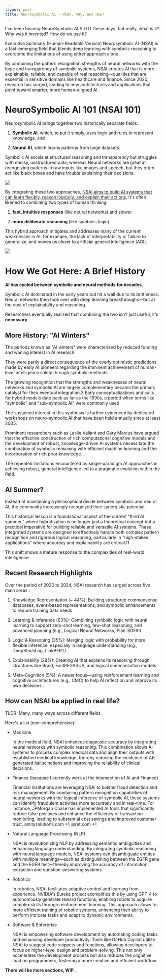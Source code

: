 ```yaml
---
layout: post
title: NeuroSymbolic AI - What, WHy, and How?
---
```

I've been hearing NeuroSymbolic AI A LOT these days, but really, what is it? Why was it invented? How do we use it?

Executive Summary (Human-Readable Version)
Neurosymbolic AI (NSAI) is a fast-emerging field that blends deep learning with symbolic reasoning to overcome the limitations of using either approach alone. 


By combining the pattern recognition strengths of neural networks with the logic and transparency of symbolic systems, NSAI creates AI that is more explainable, reliable, and capable of real reasoning—qualities that are essential in sensitive domains like healthcare and finance. Since 2020, research has surged, leading to new architectures and applications that point toward smarter, more human-aligned AI.

# NeuroSymbolic AI 101 (NSAI 101) 
Neurosymbolic AI brings together two historically separate fields: 

1. **Symbolic AI**, which, to put it simply, uses logic and rules to represent knowledge, and 

2. **Neural AI**, which learns patterns from large datasets. 

Symbolic AI excels at structured reasoning and transparency but struggles with messy, unstructured data; whereas Neural networks are great at recognizing patterns in raw inputs like images and speech, but they often act like black boxes and have trouble explaining their decisions.

![](post-images/AG-NSAI-Graphic.png)


By integrating these two approaches, [NSAI aims to build AI systems that can learn flexibly, reason logically, and explain their actions](https://allegrograph.com/what-is-neuro-symbolic-ai/). It's often likened to combining two types of human thinking

1. **fast, intuitive responses** (like neural networks) and slower

2. **more deliberate reasoning** (like symbolic logic). 

This hybrid approach mitigates and addresses many of the current weaknesses in AI, for example, the lack of interpretability or failure to generalize, and moves us closer to artificial general intelligence (AGI).

![](post-images/NSAI-Paper-Graphic-2.png)

# How We Got Here: A Brief History
**AI has cycled between symbolic and neural methods for decades.**

Symbolic AI dominated in the early years but hit a wall due to its brittleness. Neural networks then took over with deep learning breakthroughs—but at the cost of explainability and reasoning.

Researchers eventually realized that combining the two isn't just useful, it's **necessary**.

## More History: "AI Winters"
The periods known as "AI winters"  were characterized by reduced funding and waning interest in AI research

They  were partly a direct consequence of the overly optimistic predictions made by early AI pioneers regarding the imminent achievement of human-level intelligence solely through symbolic methods.

The growing recognition that the strengths and weaknesses of neural networks and symbolic AI are largely complementary became the primary catalyst for their eventual integration.3 Early conceptualizations and calls for hybrid models date back as far as the 1990s, a period when terms like "symbolic" and "sub-symbolic AI" were commonly used.

The sustained interest in this synthesis is further evidenced by dedicated workshops on neuro-symbolic AI that have been held annually since at least 2005.


Prominent researchers such as Leslie Valiant and Gary Marcus have argued that the effective construction of rich computational cognitive models and the development of robust, knowledge-driven AI systems necessitate the combination of symbolic reasoning with efficient machine learning and the incorporation of rich prior knowledge.


The repeated limitations encountered by single-paradigm AI approaches in achieving robust, general intelligence led to a pragmatic evolution within the field. 

## AI Summer?
Instead of maintaining a philosophical divide between symbolic and neural AI, the community increasingly recognized their synergistic potential. 

This historical lesson is a foundational aspect of the current "third AI summer," where hybridization is no longer just a theoretical concept but a practical imperative for building reliable and versatile AI systems. These integrated systems are designed to effectively handle both complex pattern recognition and rigorous logical reasoning, particularly in "high-stakes applications" where accuracy and explainability are critical.11 

This shift shows a mature response to the complexities of real-world intelligence.

## Recent Research Highlights

Over the period of 2020 to 2024, NSAI research has surged across five main areas :

1. Knowledge Representation (~ 44%): Building structured commonsense databases, event-based representations, and symbolic enhancements to reduce training data needs .

2. Learning & Inference (63%): Combining symbolic logic with neural learning to support zero-shot learning, few-shot reasoning, and advanced planning (e.g., Logical Neural Networks, Plan-SOFAI) .

3. Logic & Reasoning (35%): Merging logic with probability for more flexible inference, especially in language understanding (e.g., DeepStochLog, LinkBERT) .

4. Explainability (28%): Creating AI that explains its reasoning through structures like Braid, FactPEGASUS, and logical summarization models .

5. Meta-Cognition (5%): A newer focus—using reinforcement learning and cognitive architectures (e.g., CMC) to help AI reflect on and improve its own decisions .

## How can NSAI be applied in real life?

TLDR: Many, many ways across different fields.

Here's a list (non-comprehensive):
- Medicine

    In the medical field, NSAI enhances diagnostic accuracy by integrating neural networks with symbolic reasoning. This combination allows AI systems to process complex medical data and align their outputs with established medical knowledge, thereby reducing the incidence of AI-generated hallucinations and improving the reliability of clinical decisions. 

- Finance (because I currently work at the intersection of AI and Finance)

    Financial institutions are leveraging NSAI to bolster fraud detection and risk management. By combining pattern recognition capabilities of neural networks with the logical inference of symbolic AI, these systems can identify fraudulent activities more accurately and in real-time. For instance, JPMorgan Chase has implemented AI tools that significantly reduce false positives and enhance the efficiency of transaction monitoring, leading to substantial cost savings and improved customer trust. 
amitysolutions.com
+1
ijsret.com
+1

- Natural Language Processing (NLP)

    NSAI is revolutionizing NLP by addressing semantic ambiguities and enhancing language understanding. By integrating symbolic reasoning with neural language models, NSAI systems can disambiguate entities with multiple meanings—such as distinguishing between the EGFR gene and the EGFR test—thereby improving the accuracy of information extraction and question-answering systems. 

- Robotics

    In robotics, NSAI facilitates adaptive control and learning from experience. NVIDIA's Eureka project exemplifies this by using GPT-4 to autonomously generate reward functions, enabling robots to acquire complex skills through reinforcement learning. This approach allows for more efficient training of robotic systems, enhancing their ability to perform intricate tasks and adapt to dynamic environments. 

- Software & Enterprise

    NSAI is empowering software development by automating coding tasks and enhancing developer productivity. Tools like GitHub Copilot utilize NSAI to suggest code snippets and functions, allowing developers to focus on higher-level design and problem-solving. This not only accelerates the development process but also reduces the cognitive load on programmers, fostering a more creative and efficient workflow. 


**There will be more sections, WIP.**
